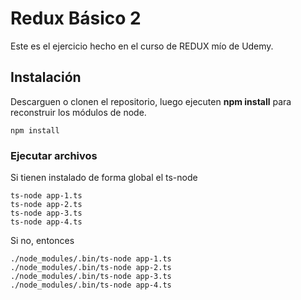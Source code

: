 # Redux Básico 2

Este es el ejercicio hecho en el curso de REDUX mío de Udemy.

## Instalación

Descarguen o clonen el repositorio, luego ejecuten **npm install** para reconstruir los módulos de node.

```
npm install
```

### Ejecutar archivos

Si tienen instalado de forma global el ts-node

```
ts-node app-1.ts
ts-node app-2.ts
ts-node app-3.ts
ts-node app-4.ts
```

Si no, entonces

```
./node_modules/.bin/ts-node app-1.ts
./node_modules/.bin/ts-node app-2.ts
./node_modules/.bin/ts-node app-3.ts
./node_modules/.bin/ts-node app-4.ts
```
